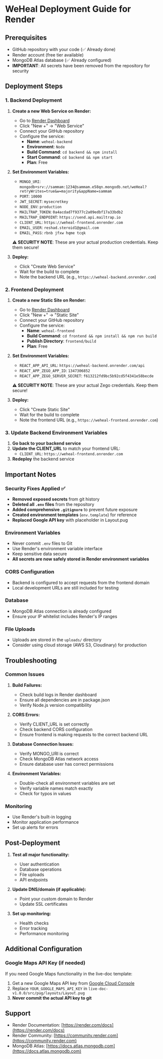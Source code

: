 # WeHeal Deployment Guide for Render

## Prerequisites
- GitHub repository with your code (✅ Already done)
- Render account (free tier available)
- MongoDB Atlas database (✅ Already configured)
- **IMPORTANT**: All secrets have been removed from the repository for security

## Deployment Steps

### 1. Backend Deployment

1. **Create a new Web Service on Render:**
   - Go to [Render Dashboard](https://dashboard.render.com/)
   - Click "New +" → "Web Service"
   - Connect your GitHub repository
   - Configure the service:
     - **Name**: `weheal-backend`
     - **Environment**: `Node`
     - **Build Command**: `cd backend && npm install`
     - **Start Command**: `cd backend && npm start`
     - **Plan**: Free

2. **Set Environment Variables:**
   - `MONGO_URI`: `mongodb+srv://sammam:1234@sammam.e58qn.mongodb.net/weHeal?retryWrites=true&w=majority&appName=sammam`
   - `PORT`: `10000`
   - `JWT_SECRET`: `mysecretkey`
   - `NODE_ENV`: `production`
   - `MAILTRAP_TOKEN`: `0a4acdad7f9377c2a09edbf17a33bdb2`
   - `MAILTRAP_ENDPOINT`: `https://send.api.mailtrap.io`
   - `CLIENT_URL`: `https://weheal-frontend.onrender.com`
   - `EMAIL_USER`: `reshad.steroid1@gmail.com`
   - `EMAIL_PASS`: `rbnb jfxw hqme tcqk`
   
   **⚠️ SECURITY NOTE**: These are your actual production credentials. Keep them secure!

3. **Deploy:**
   - Click "Create Web Service"
   - Wait for the build to complete
   - Note the backend URL (e.g., `https://weheal-backend.onrender.com`)

### 2. Frontend Deployment

1. **Create a new Static Site on Render:**
   - Go to [Render Dashboard](https://dashboard.render.com/)
   - Click "New +" → "Static Site"
   - Connect your GitHub repository
   - Configure the service:
     - **Name**: `weheal-frontend`
     - **Build Command**: `cd frontend && npm install && npm run build`
     - **Publish Directory**: `frontend/build`
     - **Plan**: Free

2. **Set Environment Variables:**
   - `REACT_APP_API_URL`: `https://weheal-backend.onrender.com/api`
   - `REACT_APP_ZEGO_APP_ID`: `1347306852`
   - `REACT_APP_ZEGO_SERVER_SECRET`: `f613212fd9bc5b92cd5f4341e58becde`
   
   **⚠️ SECURITY NOTE**: These are your actual Zego credentials. Keep them secure!

3. **Deploy:**
   - Click "Create Static Site"
   - Wait for the build to complete
   - Note the frontend URL (e.g., `https://weheal-frontend.onrender.com`)

### 3. Update Backend Environment Variables

1. **Go back to your backend service**
2. **Update the CLIENT_URL** to match your frontend URL:
   - `CLIENT_URL`: `https://weheal-frontend.onrender.com`
3. **Redeploy** the backend service

## Important Notes

### Security Fixes Applied ✅
- **Removed exposed secrets** from git history
- **Deleted all `.env` files** from the repository
- **Added comprehensive `.gitignore`** to prevent future exposure
- **Created environment templates** (`env.template`) for reference
- **Replaced Google API key** with placeholder in Layout.pug

### Environment Variables
- Never commit `.env` files to Git
- Use Render's environment variable interface
- Keep sensitive data secure
- **All secrets are now safely stored in Render environment variables**

### CORS Configuration
- Backend is configured to accept requests from the frontend domain
- Local development URLs are still included for testing

### Database
- MongoDB Atlas connection is already configured
- Ensure your IP whitelist includes Render's IP ranges

### File Uploads
- Uploads are stored in the `uploads/` directory
- Consider using cloud storage (AWS S3, Cloudinary) for production

## Troubleshooting

### Common Issues

1. **Build Failures:**
   - Check build logs in Render dashboard
   - Ensure all dependencies are in package.json
   - Verify Node.js version compatibility

2. **CORS Errors:**
   - Verify CLIENT_URL is set correctly
   - Check backend CORS configuration
   - Ensure frontend is making requests to the correct backend URL

3. **Database Connection Issues:**
   - Verify MONGO_URI is correct
   - Check MongoDB Atlas network access
   - Ensure database user has correct permissions

4. **Environment Variables:**
   - Double-check all environment variables are set
   - Verify variable names match exactly
   - Check for typos in values

### Monitoring

- Use Render's built-in logging
- Monitor application performance
- Set up alerts for errors

## Post-Deployment

1. **Test all major functionality:**
   - User authentication
   - Database operations
   - File uploads
   - API endpoints

2. **Update DNS/domain (if applicable):**
   - Point your custom domain to Render
   - Update SSL certificates

3. **Set up monitoring:**
   - Health checks
   - Error tracking
   - Performance monitoring

## Additional Configuration

### Google Maps API Key (if needed)
If you need Google Maps functionality in the live-doc template:
1. Get a new Google Maps API key from [Google Cloud Console](https://console.cloud.google.com/)
2. Replace `YOUR_GOOGLE_MAPS_API_KEY` in `live-doc-v1.0.0/src/pug/layouts/Layout.pug`
3. **Never commit the actual API key to git**

## Support

- Render Documentation: [https://render.com/docs](https://render.com/docs)
- Render Community: [https://community.render.com](https://community.render.com)
- MongoDB Atlas: [https://docs.atlas.mongodb.com](https://docs.atlas.mongodb.com)
